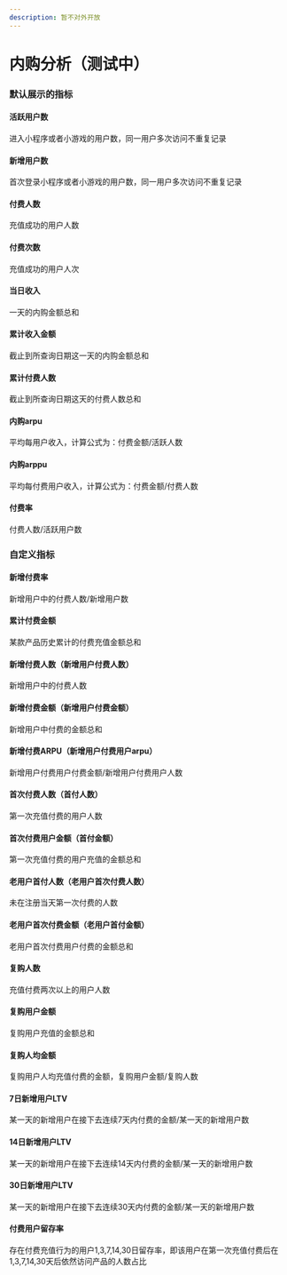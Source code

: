 ```yaml
---
description: 暂不对外开放
---
```


# 内购分析（测试中）

### **默认展示的指标**

#### 活跃用户数

进入小程序或者小游戏的用户数，同一用户多次访问不重复记录

#### 新增用户数

首次登录小程序或者小游戏的用户数，同一用户多次访问不重复记录

#### 付费人数

充值成功的用户人数

#### 付费次数

充值成功的用户人次

#### 当日收入

一天的内购金额总和

#### 累计收入金额

截止到所查询日期这一天的内购金额总和

#### 累计付费人数

截止到所查询日期这天的付费人数总和

#### 内购arpu

平均每用户收入，计算公式为：付费金额/活跃人数

#### 内购arppu

平均每付费用户收入，计算公式为：付费金额/付费人数

#### 付费率

付费人数/活跃用户数



### **自定义指标**

#### 新增付费率

新增用户中的付费人数/新增用户数

#### 累计付费金额

某款产品历史累计的付费充值金额总和

#### 新增付费人数（新增用户付费人数）

新增用户中的付费人数

#### 新增付费金额（新增用户付费金额）

新增用户中付费的金额总和

#### 新增付费ARPU（新增用户付费用户arpu）

新增用户付费用户付费金额/新增用户付费用户人数

#### 首次付费人数（首付人数）

第一次充值付费的用户人数

#### 首次付费用户金额（首付金额）

第一次充值付费的用户充值的金额总和

#### 老用户首付人数（老用户首次付费人数）

未在注册当天第一次付费的人数

#### 老用户首次付费金额（老用户首付金额）

老用户首次付费用户付费的金额总和

#### 复购人数

充值付费两次以上的用户人数

#### 复购用户金额

复购用户充值的金额总和

#### 复购人均金额

复购用户人均充值付费的金额，复购用户金额/复购人数

#### 7日新增用户LTV

某一天的新增用户在接下去连续7天内付费的金额/某一天的新增用户数

#### 14日新增用户LTV

某一天的新增用户在接下去连续14天内付费的金额/某一天的新增用户数

#### 30日新增用户LTV

某一天的新增用户在接下去连续30天内付费的金额/某一天的新增用户数

#### 付费用户留存率

存在付费充值行为的用户1,3,7,14,30日留存率，即该用户在第一次充值付费后在1,3,7,14,30天后依然访问产品的人数占比  


